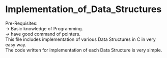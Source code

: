 # Implementation_of_Data_Structures
Pre-Requisites:</br>
-> Basic knowledge of Programming.</br>
-> have good command of pointers.</br>
This file includes implementation of various Data Structures in C in very easy way.</br>
The code written for implementation of each Data Structure is very simple.
